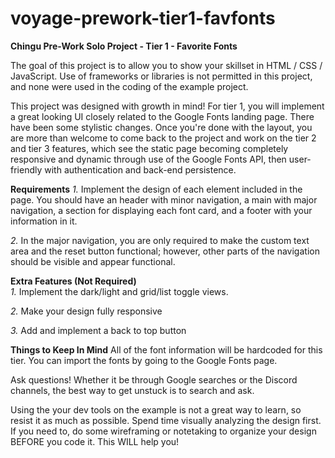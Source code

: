 # voyage-prework-tier1-favfonts
**Chingu Pre-Work Solo Project - Tier 1 - Favorite Fonts**

The goal of this project is to allow you to show your skillset in HTML / CSS / JavaScript. Use of frameworks or libraries is not permitted in this project, and none were used in the coding of the example project.

This project was designed with growth in mind! For tier 1, you will implement a great looking UI closely related to the Google Fonts landing page. There have been some stylistic changes. Once you're done with the layout, you are more than welcome to come back to the project and work on the tier 2 and tier 3 features, which see the static page becoming completely responsive and dynamic through use of the Google Fonts API, then user-friendly with authentication and back-end persistence.

**Requirements**
*1.* Implement the design of each element included in the page. You should have an header with minor navigation, a main with major navigation, a section for displaying each font card, and a footer with your information in it.

*2.* In the major navigation, you are only required to make the custom text area and the reset button functional; however, other parts of the navigation should be visible and appear functional.

**Extra Features (Not Required)**\
*1.* Implement the dark/light and grid/list toggle views.

*2.* Make your design fully responsive

*3.* Add and implement a back to top button

**Things to Keep In Mind**
All of the font information will be hardcoded for this tier. You can import the fonts by going to the Google Fonts page.

Ask questions! Whether it be through Google searches or the Discord channels, the best way to get unstuck is to search and ask.

Using the your dev tools on the example is not a great way to learn, so resist it as much as possible. Spend time visually analyzing the design first. If you need to, do some wireframing or notetaking to organize your design BEFORE you code it. This WILL help you!



